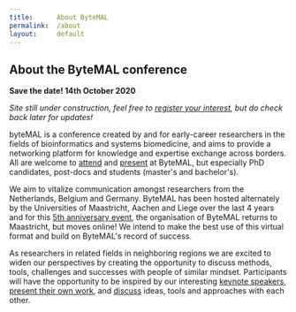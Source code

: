 ```yaml
---
title:      About ByteMAL
permalink:  /about
layout:     default
---
```


## About the ByteMAL conference
  
**Save the date! 14th October 2020**

*Site still under construction, feel free to [register your interest](/bytemal-2020/register), but do check back later for updates!*

byteMAL is a conference created by and for early-career researchers in the fields of bioinformatics and systems biomedicine, and aims to provide a networking platform for knowledge and expertise exchange across borders. All are welcome to [attend](/bytemal-2020/register) and [present](/bytemal-2020/submit) at ByteMAL, but especially PhD candidates, post-docs and students (master's and bachelor's).

We aim to vitalize communication amongst researchers from the Netherlands, Belgium and Germany. ByteMAL has been hosted alternately by the Universities of Maastricht, Aachen and Liege over the last 4 years and for this [5th anniversary event](/bytemal-2020/program), the organisation of ByteMAL returns to Maastricht, but moves online! We intend to make the best use of this virtual format and build on ByteMAL's record of success.

As researchers in related fields in neighboring regions we are excited to widen our perspectives by creating the opportunity to discuss methods, tools, challenges and successes with people of similar mindset. Participants will have the opportunity to be inspired by our interesting [keynote speakers](/bytemal-2020/program), [present their own work](/bytemal-2020/submit), and [discuss](/bytemal-2020/register) ideas, tools and approaches with each other.

